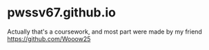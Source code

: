 # pwssv67.github.io
Actually that's a coursework, and most part were made by my friend https://github.com/Wooow25

